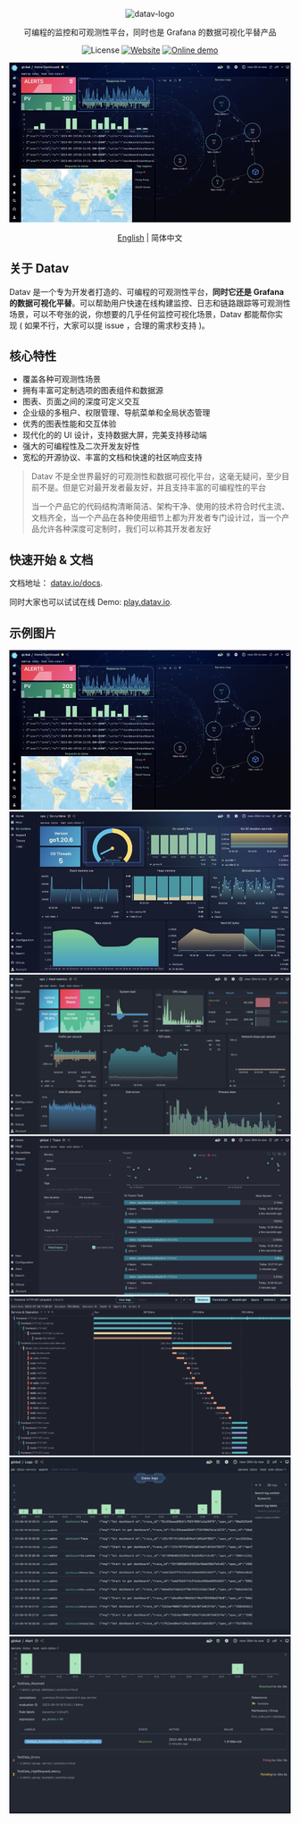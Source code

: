 <p align="center">
  <img src="https://datav.io/logo.png" alt="datav-logo" width="80" />
</p>


<p align="center">
   可编程的监控和可观测性平台，同时也是 Grafana 的数据可视化平替产品
</p>

<p align="center">
    <img alt="License" src="https://img.shields.io/badge/license-Apache2.0-brightgreen"> 
    <a href="https://datav.io"><img alt="Website" src="https://img.shields.io/badge/官网-datav.io-blue"></a>
    <a href="https://play.datav.io"><img alt="Online demo" src="https://img.shields.io/badge/在线-demo-blue"></a>
</p>


<div>
   <img src="https://github.com/data-observe/assets/blob/main/datav-readme/home-example1.jpg?raw=true" />
   <p align="center">
        <a href="./README.md">English</a> | 简体中文
  </p>
</div>
  
  
## 关于 Datav

Datav 是一个专为开发者打造的、可编程的可观测性平台，**同时它还是 Grafana 的数据可视化平替**。可以帮助用户快速在线构建监控、日志和链路跟踪等可观测性场景，可以不夸张的说，你想要的几乎任何监控可视化场景，Datav 都能帮你实现 ( 如果不行，大家可以提 issue ，合理的需求秒支持 )。


## 核心特性

- 覆盖各种可观测性场景
- 拥有丰富可定制选项的图表组件和数据源
- 图表、页面之间的深度可定义交互
- 企业级的多租户、权限管理、导航菜单和全局状态管理
- 优秀的图表性能和交互体验
- 现代化的的 UI 设计，支持数据大屏，完美支持移动端
- 强大的可编程性及二次开发友好性
- 宽松的开源协议、丰富的文档和快速的社区响应支持

> Datav 不是全世界最好的可观测性和数据可视化平台，这毫无疑问，至少目前不是。但是它对最开发者最友好，并且支持丰富的可编程性的平台
> 
> 当一个产品它的代码结构清晰简洁、架构干净、使用的技术符合时代主流、文档齐全，当一个产品在各种使用细节上都为开发者专门设计过，当一个产品允许各种深度可定制时，我们可以称其开发者友好

## 快速开始 & 文档

文档地址： [datav.io/docs](https://zh.datav.io/docs).

同时大家也可以试试在线 Demo:  [play.datav.io](https://play.datav.io).


## 示例图片

<img src="https://github.com/data-observe/assets/blob/main/datav-readme/home-example1.jpg?raw=true" />

<img src="https://github.com/data-observe/assets/blob/main/datav-readme/runtime-example.jpg?raw=true" />

<img src="https://github.com/data-observe/assets/blob/main/datav-readme/host-example.jpg?raw=true" />

<img src="https://github.com/data-observe/assets/blob/main/datav-readme/trace-search-example.jpg?raw=true" />

<img src="https://github.com/data-observe/assets/blob/main/datav-readme/trace-example.jpg?raw=true" />

<img src="https://github.com/data-observe/assets/blob/main/datav-readme/log-example.jpg?raw=true" />

<img src="https://github.com/data-observe/assets/blob/main/datav-readme/alert-example.jpg?raw=true" />

